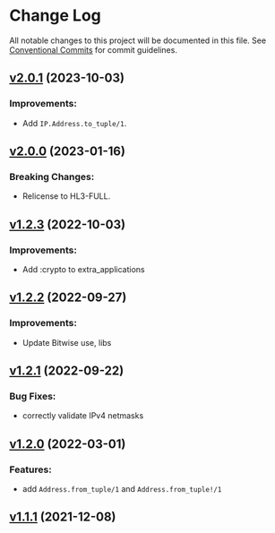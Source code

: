 # Change Log

All notable changes to this project will be documented in this file.
See [Conventional Commits](Https://conventionalcommits.org) for commit guidelines.

<!-- changelog -->

## [v2.0.1](https://gitlab.com/jimsy/ip/compare/v2.0.0...v2.0.1) (2023-10-03)




### Improvements:

* Add `IP.Address.to_tuple/1`.

## [v2.0.0](https://gitlab.com/jimsy/ip/compare/v1.2.3...v2.0.0) (2023-01-16)
### Breaking Changes:

* Relicense to HL3-FULL.



## [v1.2.3](https://gitlab.com/jimsy/ip/compare/v1.2.2...v1.2.3) (2022-10-03)




### Improvements:

* Add :crypto to extra_applications

## [v1.2.2](https://gitlab.com/jimsy/ip/compare/v1.2.1...v1.2.2) (2022-09-27)




### Improvements:

* Update Bitwise use, libs

## [v1.2.1](https://gitlab.com/jimsy/ip/compare/v1.2.0...v1.2.1) (2022-09-22)




### Bug Fixes:

* correctly validate IPv4 netmasks

## [v1.2.0](https://gitlab.com/jimsy/ip/compare/v1.1.1...v1.2.0) (2022-03-01)




### Features:

* add `Address.from_tuple/1` and `Address.from_tuple!/1`

## [v1.1.1](https://gitlab.com/jimsy/ip/compare/v1.1.1...v1.1.1) (2021-12-08)



